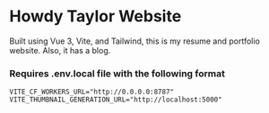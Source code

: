 # Howdy Taylor Website

Built using Vue 3, Vite, and Tailwind, this is my resume and portfolio website.
Also, it has a blog.


### Requires .env.local file with the following format

```
VITE_CF_WORKERS_URL="http://0.0.0.0:8787"
VITE_THUMBNAIL_GENERATION_URL="http://localhost:5000"
```